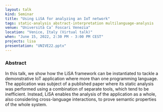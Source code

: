 ```yaml
---
layout: talk
kind: Seminar
title: "Using LiSA for analyzing an IoT network"
tags: static-analysis abstract-interpretation multilanguage-analysis
venue: "Università Ca’ Foscari Venezia"
location: "Venice, Italy (Virtual talk)"
when: "June 15, 2022, 2:30 PM - 3:00 PM CEST"
projects: lisa
presentation: "UNIVE22.pptx"
---
```


### Abstract

In this talk, we show how the LiSA framework can be instantiated to tackle a demonstrative IoT application where more than one programming language. The application was subject of a published paper where its static analysis was performed using a combination of separate tools, which tend to be inefficient. Instead, LiSA enables the analysis of the application as a whole, also considering cross-language interactions, to prove semantic properties of the whole system.
